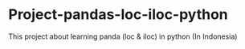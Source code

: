 # Project-pandas-loc-iloc-python
This project about learning panda (loc &amp; iloc) in python (In Indonesia)
